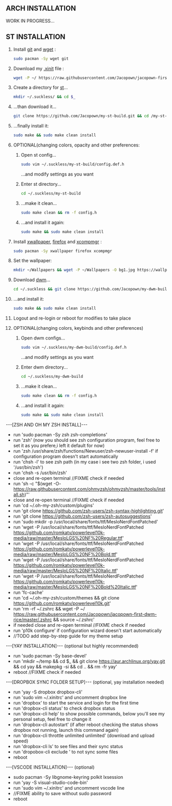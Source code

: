 ## ARCH INSTALLATION
WORK IN PROGRESS...
<!--//TODO add installation process-->

## ST INSTALLATION

1. Install [git](https://wiki.archlinux.org/index.php/Git) and [wget](https://wiki.archlinux.org/index.php/Wget) :

    ```zsh
    sudo pacman -Sy wget git
    ```
1. Download my [.xinit](https://wiki.archlinux.org/index.php/Xinit) file :

    ```zsh
    wget -P ~/ https://raw.githubusercontent.com/Jacopown/jacopown-first-dwm-rice/master/.xinitrc
    ```
1. Create a directory for [st](https://st.suckless.org/)...

    ```zsh
    mkdir ~/.suckless/ && cd $_
    ```
1. ...than download it...

    ```zsh
    git clone https://github.com/Jacopown/my-st-build.git && cd /my-st-build
    ```
1. ...finally install it:

    ```zsh
    sudo make && sudo make clean install
    ```
1. OPTIONAL(changing colors, opacity and other preferences:
    1. Open st config...

        ```zsh
        sudo vim ~/.suckless/my-st-build/config.def.h
        ```
        ...and modify settings as you want 
        <!--//TODO change with nvim-->
    1. Enter st directory...

        ```zsh
        cd ~/.suckless/my-st-build
        ```
    1. ...make it clean...

        ```zsh
        sudo make clean && rm -f config.h
        ```
    1. ...and install it again:

        ```zsh
        sudo make && sudo make clean install
        ```
1. Install [xwallpaper](https://archlinux.org/packages/community/x86_64/xwallpaper/), [firefox](https://wiki.archlinux.org/index.php/Firefox) and [xcompmgr](https://wiki.archlinux.org/index.php/Xcompmgr) :

    ```zsh
    sudo pacman -Sy xwallpaper firefox xcompmgr
    ```
1. Set the wallpaper:

    ```zsh
    mkdir ~/Wallpapers && wget -P ~/Wallpapers -O bg1.jpg https://wallpapercave.com/download/aesthetic-desktop-1366x768-wallpapers-wp4789545?nocache=1
    ```
1. Download [dwm](https://dwm.suckless.org/)...

    ```zsh
    cd ~/.suckless && git clone https://github.com/Jacopown/my-dwm-build.git && cd /my-dwm-build
    ```
1. ...and install it:

    ```zsh
    sudo make && sudo make clean install
    ```
1. Logout and re-login or reboot for modifies to take place
1. OPTIONAL(changing colors, keybinds and other preferences)
    1. Open dwm configs...

        ```zsh
        sudo vim ~/.suckless/my-dwm-build/config.def.h
        ```
        ...and modify settings as you want
        <!--//TODO change with nvim-->
    1. Enter dwm directory...

        ```zsh
        cd ~/.suckless/my-dwm-build
        ```
    1. ...make it clean...

        ```zsh
        sudo make clean && rm -f config.h
        ```  
    1. ...and install it again:

        ```zsh
        sudo make && sudo make clean install
        ```

---[ZSH AND OH MY ZSH INSTALL]---
- run 'sudo pacman -Sy zsh zsh-completions' 
- run 'zsh' (now you should see zsh configuration program, feel free to set it as you prefere,i left it default for now)
- run 'zsh /usr/share/zsh/functions/Newuser/zsh-newuser-install -f' if configuration program doesn't start automatically
- run 'chsh -l' to see zsh path (in my case i see two zsh folder, i used '/usr/bin/zsh')
- run 'chsh -s /usr/bin/zsh'
- close and re-open terminal //FIXME check if needed
- run 'sh -c "$(wget -O- https://raw.githubusercontent.com/ohmyzsh/ohmyzsh/master/tools/install.sh)"'
- close and re-open terminal //FIXME check if needed
- run 'cd ~/.oh-my-zsh/custom/plugins'
- run 'git clone https://github.com/zsh-users/zsh-syntax-highlighting.git'
- run 'git clone https://github.com/zsh-users/zsh-autosuggestions'
- run 'sudo mkdir -p /usr/local/share/fonts/ttf/MesloNerdFontPatched'
- run 'wget -P /usr/local/share/fonts/ttf/MesloNerdFontPatched https://github.com/romkatv/powerlevel10k-media/raw/master/MesloLGS%20NF%20Regular.ttf'
- run 'wget -P /usr/local/share/fonts/ttf/MesloNerdFontPatched https://github.com/romkatv/powerlevel10k-media/raw/master/MesloLGS%20NF%20Bold.ttf'
- run 'wget -P /usr/local/share/fonts/ttf/MesloNerdFontPatched https://github.com/romkatv/powerlevel10k-media/raw/master/MesloLGS%20NF%20Italic.ttf'
- run 'wget -P /usr/local/share/fonts/ttf/MesloNerdFontPatched https://github.com/romkatv/powerlevel10k-media/raw/master/MesloLGS%20NF%20Bold%20Italic.ttf'
- run 'fc-cache'
- run 'cd ~/.oh-my-zsh/custom/themes && git clone https://github.com/romkatv/powerlevel10k.git'
- run 'rm -rf ~/.zshrc && wget -P ~/ https://raw.githubusercontent.com/Jacopown/jacopown-first-dwm-rice/master/.zshrc && source ~/.zshrc' 
- if needed close and re-open terminal //FIXME check if needed
- run 'p10k configure' if configuration wizard doesn't start automatically
- //TODO add step-by-step guide for my theme setup 

---[YAY INSTALLATION]--- (optional but highly recommended)
- run 'sudo pacman -Sy base-devel' 
- run 'mkdir ~/temp && cd $_ && git clone https://aur.archlinux.org/yay.git && cd yay && makepkg -si && cd .. && rm -fr yay'
- reboot //FIXME check if needed

---[DROPBOX SYNC FOLDER SETUP]--- (optional, yay installation needed)
- run 'yay -S dropbox dropbox-cli'
- run 'sudo vim ~/.xinitrc' and uncomment dropbox line
- run 'dropbox' to start the service and login for the first time
- run 'dropbox-cli status' to check dropbox status
- run 'dropbox-cli help' to show possible commands, below you'll see my personal setup, feel free to change it
- run 'dropbox-cli autostart' (if after reboot checking the status shows dropbox not running, launch this command again)
- run 'dropbox-cli throttle unlimited unlimited' (download and upload speed)
- run 'dropbox-cli ls' to see files and their sync status 
- run 'dropobox-cli exclude <file to be excluded>' to not sync some files 
- reboot

---[VSCODE INSTALLATION]--- (optional)
- sudo pacman -Sy libgnome-keyring polkit lxsession
- run 'yay -S visual-studio-code-bin'
- run 'sudo vim ~/.xinitrc' and uncomment vscode line
- //FIXME ability to save without sudo password
- reboot


